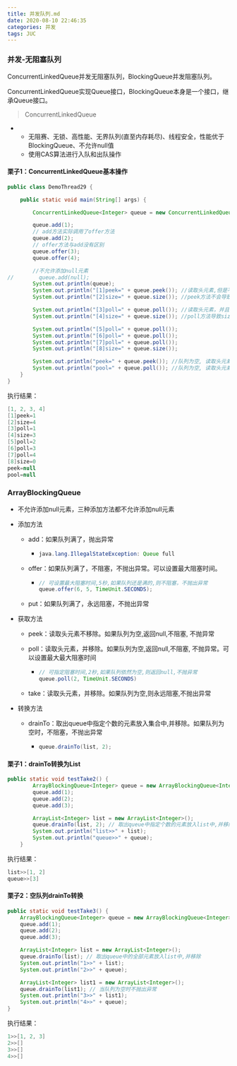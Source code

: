 ```yaml
---
title: 并发队列.md
date: 2020-08-10 22:46:35
categories: 并发
tags: JUC
---
```



### 并发-无阻塞队列

ConcurrentLinkedQueue并发无阻塞队列，BlockingQueue并发阻塞队列。

ConcurrentLinkedQueue实现Queue接口，BlockingQueue本身是一个接口，继承Queue接口。

> ConcurrentLinkedQueue

* * 无阻赛、无锁、高性能、无界队列(直至内存耗尽)、线程安全，性能优于BlockingQueue、不允许null值
  * 使用CAS算法进行入队和出队操作

#### 栗子1：ConcurrentLinkedQueue基本操作

```java
public class DemoThread29 {

    public static void main(String[] args) {

        ConcurrentLinkedQueue<Integer> queue = new ConcurrentLinkedQueue<>();

        queue.add(1);
        // add方法实际调用了offer方法
        queue.add(2);
        // offer方法与add没有区别
        queue.offer(3);
        queue.offer(4);

        //不允许添加null元素
//        queue.add(null);
        System.out.println(queue);
        System.out.println("[1]peek=" + queue.peek()); //读取头元素,但是不移除
        System.out.println("[2]size=" + queue.size()); //peek方法不会导致size改变

        System.out.println("[3]poll=" + queue.poll()); //读取头元素，并且移除
        System.out.println("[4]size=" + queue.size()); //poll方法导致size改变

        System.out.println("[5]poll=" + queue.poll());
        System.out.println("[6]poll=" + queue.poll());
        System.out.println("[7]poll=" + queue.poll());
        System.out.println("[8]size=" + queue.size());

        System.out.println("peek=" + queue.peek()); //队列为空, 读取头元素，返回null
        System.out.println("pool=" + queue.poll()); //队列为空, 读取头元素并移除, 返回null
    }
}
```

执行结果：

```java
[1, 2, 3, 4]
[1]peek=1
[2]size=4
[3]poll=1
[4]size=3
[5]poll=2
[6]poll=3
[7]poll=4
[8]size=0
peek=null
pool=null
```

### ArrayBlockingQueue

* 不允许添加null元素，三种添加方法都不允许添加null元素

* 添加方法

  * add：如果队列满了，抛出异常

    * ```java
      java.lang.IllegalStateException: Queue full
      ```

  * offer：如果队列满了，不阻塞，不抛出异常。可以设置最大阻塞时间。

    * ```java
      // 可设置最大阻塞时间,5秒,如果队列还是满的,则不阻塞，不抛出异常
      queue.offer(6, 5, TimeUnit.SECONDS);
      ```

  * put：如果队列满了，永远阻塞，不抛出异常

* 获取方法

  * peek：读取头元素不移除。如果队列为空,返回null,不阻塞, 不抛异常

  * poll：读取头元素，并移除。如果队列为空,返回null,不阻塞, 不抛异常。可以设置最大最大阻塞时间

    * ```java
      // 可指定阻塞时间,2秒,如果队列依然为空,则返回null,不抛异常
      queue.poll(2, TimeUnit.SECONDS)
      ```

  * take：读取头元素，并移除。如果队列为空,则永远阻塞,不抛出异常

* 转换方法

  * drainTo：取出queue中指定个数的元素放入集合中,并移除。如果队列为空时，不阻塞，不抛出异常

    * ```java
      queue.drainTo(list, 2);
      ```



#### 栗子1：drainTo转换为List

```java
public static void testTake2() {
        ArrayBlockingQueue<Integer> queue = new ArrayBlockingQueue<Integer>(3);
        queue.add(1);
        queue.add(2);
        queue.add(3);

        ArrayList<Integer> list = new ArrayList<Integer>();
        queue.drainTo(list, 2); // 取出queue中指定个数的元素放入list中,并移除
        System.out.println("list>>" + list);
        System.out.println("queue>>" + queue);
    }
```

执行结果：

```java
list>>[1, 2]
queue>>[3]
```

#### 栗子2：空队列drainTo转换 

```java
public static void testTake3() {
    ArrayBlockingQueue<Integer> queue = new ArrayBlockingQueue<Integer>(3);
    queue.add(1);
    queue.add(2);
    queue.add(3);

    ArrayList<Integer> list = new ArrayList<Integer>();
    queue.drainTo(list); // 取出queue中的全部元素放入list中,并移除
    System.out.println("1>>" + list);
    System.out.println("2>>" + queue);

    ArrayList<Integer> list1 = new ArrayList<Integer>();
    queue.drainTo(list1); // 当队列为空时不抛出异常
    System.out.println("3>>" + list1);
    System.out.println("4>>" + queue);
}
```

执行结果：

```java
1>>[1, 2, 3]
2>>[]
3>>[]
4>>[]
```

